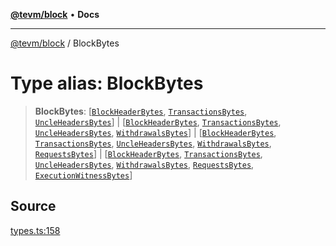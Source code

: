 [**@tevm/block**](../README.md) • **Docs**

***

[@tevm/block](../globals.md) / BlockBytes

# Type alias: BlockBytes

> **BlockBytes**: [[`BlockHeaderBytes`](BlockHeaderBytes.md), [`TransactionsBytes`](TransactionsBytes.md), [`UncleHeadersBytes`](UncleHeadersBytes.md)] \| [[`BlockHeaderBytes`](BlockHeaderBytes.md), [`TransactionsBytes`](TransactionsBytes.md), [`UncleHeadersBytes`](UncleHeadersBytes.md), [`WithdrawalsBytes`](WithdrawalsBytes.md)] \| [[`BlockHeaderBytes`](BlockHeaderBytes.md), [`TransactionsBytes`](TransactionsBytes.md), [`UncleHeadersBytes`](UncleHeadersBytes.md), [`WithdrawalsBytes`](WithdrawalsBytes.md), [`RequestsBytes`](RequestsBytes.md)] \| [[`BlockHeaderBytes`](BlockHeaderBytes.md), [`TransactionsBytes`](TransactionsBytes.md), [`UncleHeadersBytes`](UncleHeadersBytes.md), [`WithdrawalsBytes`](WithdrawalsBytes.md), [`RequestsBytes`](RequestsBytes.md), [`ExecutionWitnessBytes`](ExecutionWitnessBytes.md)]

## Source

[types.ts:158](https://github.com/evmts/tevm-monorepo/blob/main/packages/block/src/types.ts#L158)
